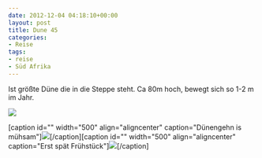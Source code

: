 ```yaml
---
date: 2012-12-04 04:18:10+00:00
layout: post
title: Dune 45
categories:
- Reise
tags:
- reise
- Süd Afrika
---
```


Ist größte Düne die in die Steppe steht. Ca 80m hoch, bewegt sich so 1-2 m im Jahr.



<!-- more -->




[![](http://clemi.ag3r.at/wp-content/uploads/2012/12/wpid-Photo-04.12.2012-0448.jpg)](http://clemi.ag3r.at/wp-content/uploads/2012/12/wpid-Photo-04.12.2012-0448.jpg)



[caption id="" width="500" align="aligncenter" caption="Dünengehn is mühsam"][![](http://clemi.ag3r.at/wp-content/uploads/2012/12/wpid-Photo-04.12.2012-0504.jpg)](http://clemi.ag3r.at/wp-content/uploads/2012/12/wpid-Photo-04.12.2012-0504.jpg)[/caption][caption id="" width="500" align="aligncenter" caption="Erst spät Frühstück"][![](http://clemi.ag3r.at/wp-content/uploads/2012/12/wpid-Photo-04.12.2012-0621.jpg)](http://clemi.ag3r.at/wp-content/uploads/2012/12/wpid-Photo-04.12.2012-0621.jpg)[/caption]
